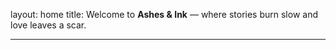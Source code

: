 layout: home
title: Welcome to **Ashes & Ink** — where stories burn slow and love leaves a scar.

---

<link rel="stylesheet" href="/assets/css/style.css">
